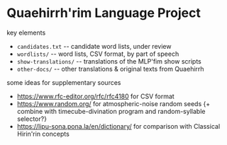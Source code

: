 Quaehirrh'rim Language Project
==============================

key elements
* `candidates.txt` -- candidate word lists, under review
* `wordlists/` -- word lists, CSV format, by part of speech
* `show-translations/` -- translations of the MLP'fim show scripts
* `other-docs/` -- other translations & original texts from Quaehirrh

some ideas for supplementary sources
* https://www.rfc-editor.org/rfc/rfc4180 for CSV format
* https://www.random.org/ for atmospheric-noise random seeds {+ combine with timecube-divination program and random-syllable selector?}
* https://lipu-sona.pona.la/en/dictionary/ for comparison with Classical Hirin'rin concepts
